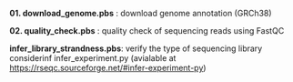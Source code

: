 **01. download_genome.pbs** : download genome annotation (GRCh38)

**02. quality_check.pbs**   : quality check of sequencing reads using FastQC



**infer_library_strandness.pbs**: verify the type of sequencing library considerinf infer_experiment.py (avialable at https://rseqc.sourceforge.net/#infer-experiment-py)
